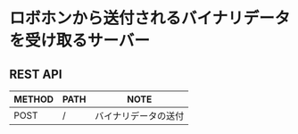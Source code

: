 ロボホンから送付されるバイナリデータを受け取るサーバー
===

## REST API
|METHOD |PATH |NOTE|
|-------|-----|----|
|POST|/ |バイナリデータの送付|
